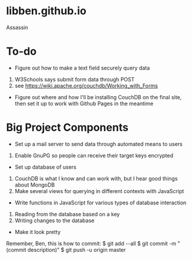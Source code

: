 # libben.github.io
Assassin
# To-do
* Figure out how to make a text field securely query data
1. W3Schools says submit form data through POST
2. see https://wiki.apache.org/couchdb/Working_with_Forms
* Figure out where and how I'll be installing CouchDB on the final site, then set it up to work with Github Pages in the meantime

# Big Project Components
* Set up a mail server to send data through automated means to users
1. Enable GnuPG so people can receive their target keys encrypted
* Set up database of users
1. CouchDB is what I know and can work with, but I hear good things about MongoDB
2. Make several views for querying in different contexts with JavaScript
* Write functions in JavaScript for various types of database interaction
1. Reading from the database based on a key
2. Writing changes to the database
* Make it look pretty

Remember, Ben, this is how to commit:
$ git add --all
$ git commit -m "(commit description)"
$ git push -u origin master
